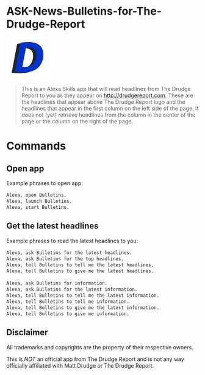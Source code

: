 # ASK-News-Bulletins-for-The-Drudge-Report

<img src="./images/108_px_logo.png" width="108">

> This is an Alexa Skills app that will read headlines from The Drudge Report to you as they appear on http://drudgereport.com. These are the headlines that appear above The Drudge Report logo and the headlines that appear in the first column on the left side of the page. It does not (yet) retrieve headlines from the column in the center of the page or the column on the right of the page.

# Commands

## Open app

Example phrases to open app:

```
Alexa, open Bulletins.
Alexa, launch Bulletins.
Alexa, start Bulletins.
```

## Get the latest headlines

Example phrases to read the latest headlines to you:

```
Alexa, ask Bulletins for the latest headlines.
Alexa, ask Bulletins for the top headlines.
Alexa, tell Bulletins to tell me the latest headlines.
Alexa, tell Bulletins to give me the latest headlines.

Alexa, ask Bulletins for information.
Alexa, ask Bulletins for the latest information.
Alexa, tell Bulletins to tell me the latest information.
Alexa, tell Bulletins to tell me information.
Alexa, tell Bulletins to give me the latest information.
Alexa, tell Bulletins to give me information.

```

## Disclaimer

All trademarks and copyrights are the property of their respective owners.

This is *NOT* an official app from The Drudge Report and is not any way officially affiliated with Matt Drudge or The Drudge Report.